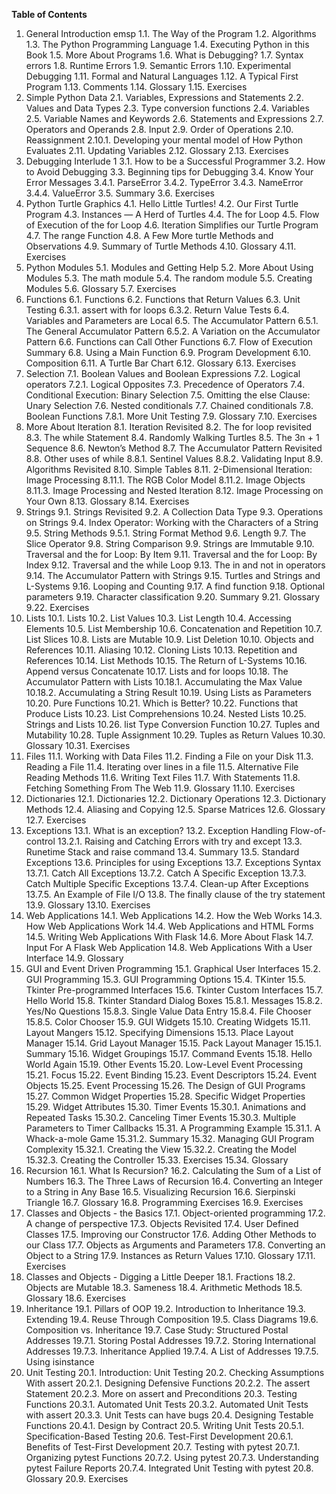 **Table of Contents**

1. General Introduction
emsp 1.1. The Way of the Program
1.2. Algorithms
1.3. The Python Programming Language
1.4. Executing Python in this Book
1.5. More About Programs
1.6. What is Debugging?
1.7. Syntax errors
1.8. Runtime Errors
1.9. Semantic Errors
1.10. Experimental Debugging
1.11. Formal and Natural Languages
1.12. A Typical First Program
1.13. Comments
1.14. Glossary
1.15. Exercises
2. Simple Python Data
2.1. Variables, Expressions and Statements
2.2. Values and Data Types
2.3. Type conversion functions
2.4. Variables
2.5. Variable Names and Keywords
2.6. Statements and Expressions
2.7. Operators and Operands
2.8. Input
2.9. Order of Operations
2.10. Reassignment
2.10.1. Developing your mental model of How Python Evaluates
2.11. Updating Variables
2.12. Glossary
2.13. Exercises
3. Debugging Interlude 1
3.1. How to be a Successful Programmer
3.2. How to Avoid Debugging
3.3. Beginning tips for Debugging
3.4. Know Your Error Messages
3.4.1. ParseError
3.4.2. TypeError
3.4.3. NameError
3.4.4. ValueError
3.5. Summary
3.6. Exercises
4. Python Turtle Graphics
4.1. Hello Little Turtles!
4.2. Our First Turtle Program
4.3. Instances — A Herd of Turtles
4.4. The for Loop
4.5. Flow of Execution of the for Loop
4.6. Iteration Simplifies our Turtle Program
4.7. The range Function
4.8. A Few More turtle Methods and Observations
4.9. Summary of Turtle Methods
4.10. Glossary
4.11. Exercises
5. Python Modules
5.1. Modules and Getting Help
5.2. More About Using Modules
5.3. The math module
5.4. The random module
5.5. Creating Modules
5.6. Glossary
5.7. Exercises
6. Functions
6.1. Functions
6.2. Functions that Return Values
6.3. Unit Testing
6.3.1. assert with for loops
6.3.2. Return Value Tests
6.4. Variables and Parameters are Local
6.5. The Accumulator Pattern
6.5.1. The General Accumulator Pattern
6.5.2. A Variation on the Accumulator Pattern
6.6. Functions can Call Other Functions
6.7. Flow of Execution Summary
6.8. Using a Main Function
6.9. Program Development
6.10. Composition
6.11. A Turtle Bar Chart
6.12. Glossary
6.13. Exercises
7. Selection
7.1. Boolean Values and Boolean Expressions
7.2. Logical operators
7.2.1. Logical Opposites
7.3. Precedence of Operators
7.4. Conditional Execution: Binary Selection
7.5. Omitting the else Clause: Unary Selection
7.6. Nested conditionals
7.7. Chained conditionals
7.8. Boolean Functions
7.8.1. More Unit Testing
7.9. Glossary
7.10. Exercises
8. More About Iteration
8.1. Iteration Revisited
8.2. The for loop revisited
8.3. The while Statement
8.4. Randomly Walking Turtles
8.5. The 3n + 1 Sequence
8.6. Newton’s Method
8.7. The Accumulator Pattern Revisited
8.8. Other uses of while
8.8.1. Sentinel Values
8.8.2. Validating Input
8.9. Algorithms Revisited
8.10. Simple Tables
8.11. 2-Dimensional Iteration: Image Processing
8.11.1. The RGB Color Model
8.11.2. Image Objects
8.11.3. Image Processing and Nested Iteration
8.12. Image Processing on Your Own
8.13. Glossary
8.14. Exercises
9. Strings
9.1. Strings Revisited
9.2. A Collection Data Type
9.3. Operations on Strings
9.4. Index Operator: Working with the Characters of a String
9.5. String Methods
9.5.1. String Format Method
9.6. Length
9.7. The Slice Operator
9.8. String Comparison
9.9. Strings are Immutable
9.10. Traversal and the for Loop: By Item
9.11. Traversal and the for Loop: By Index
9.12. Traversal and the while Loop
9.13. The in and not in operators
9.14. The Accumulator Pattern with Strings
9.15. Turtles and Strings and L-Systems
9.16. Looping and Counting
9.17. A find function
9.18. Optional parameters
9.19. Character classification
9.20. Summary
9.21. Glossary
9.22. Exercises
10. Lists
10.1. Lists
10.2. List Values
10.3. List Length
10.4. Accessing Elements
10.5. List Membership
10.6. Concatenation and Repetition
10.7. List Slices
10.8. Lists are Mutable
10.9. List Deletion
10.10. Objects and References
10.11. Aliasing
10.12. Cloning Lists
10.13. Repetition and References
10.14. List Methods
10.15. The Return of L-Systems
10.16. Append versus Concatenate
10.17. Lists and for loops
10.18. The Accumulator Pattern with Lists
10.18.1. Accumulating the Max Value
10.18.2. Accumulating a String Result
10.19. Using Lists as Parameters
10.20. Pure Functions
10.21. Which is Better?
10.22. Functions that Produce Lists
10.23. List Comprehensions
10.24. Nested Lists
10.25. Strings and Lists
10.26. list Type Conversion Function
10.27. Tuples and Mutability
10.28. Tuple Assignment
10.29. Tuples as Return Values
10.30. Glossary
10.31. Exercises
11. Files
11.1. Working with Data Files
11.2. Finding a File on your Disk
11.3. Reading a File
11.4. Iterating over lines in a file
11.5. Alternative File Reading Methods
11.6. Writing Text Files
11.7. With Statements
11.8. Fetching Something From The Web
11.9. Glossary
11.10. Exercises
12. Dictionaries
12.1. Dictionaries
12.2. Dictionary Operations
12.3. Dictionary Methods
12.4. Aliasing and Copying
12.5. Sparse Matrices
12.6. Glossary
12.7. Exercises
13. Exceptions
13.1. What is an exception?
13.2. Exception Handling Flow-of-control
13.2.1. Raising and Catching Errors with try and except
13.3. Runetime Stack and raise command
13.4. Summary
13.5. Standard Exceptions
13.6. Principles for using Exceptions
13.7. Exceptions Syntax
13.7.1. Catch All Exceptions
13.7.2. Catch A Specific Exception
13.7.3. Catch Multiple Specific Exceptions
13.7.4. Clean-up After Exceptions
13.7.5. An Example of File I/O
13.8. The finally clause of the try statement
13.9. Glossary
13.10. Exercises
14. Web Applications
14.1. Web Applications
14.2. How the Web Works
14.3. How Web Applications Work
14.4. Web Applications and HTML Forms
14.5. Writing Web Applications With Flask
14.6. More About Flask
14.7. Input For A Flask Web Application
14.8. Web Applications With a User Interface
14.9. Glossary
15. GUI and Event Driven Programming
15.1. Graphical User Interfaces
15.2. GUI Programming
15.3. GUI Programming Options
15.4. TKinter
15.5. Tkinter Pre-programmed Interfaces
15.6. Tkinter Custom Interfaces
15.7. Hello World
15.8. Tkinter Standard Dialog Boxes
15.8.1. Messages
15.8.2. Yes/No Questions
15.8.3. Single Value Data Entry
15.8.4. File Chooser
15.8.5. Color Chooser
15.9. GUI Widgets
15.10. Creating Widgets
15.11. Layout Mangers
15.12. Specifying Dimensions
15.13. Place Layout Manager
15.14. Grid Layout Manager
15.15. Pack Layout Manager
15.15.1. Summary
15.16. Widget Groupings
15.17. Command Events
15.18. Hello World Again
15.19. Other Events
15.20. Low-Level Event Processing
15.21. Focus
15.22. Event Binding
15.23. Event Descriptors
15.24. Event Objects
15.25. Event Processing
15.26. The Design of GUI Programs
15.27. Common Widget Properties
15.28. Specific Widget Properties
15.29. Widget Attributes
15.30. Timer Events
15.30.1. Animations and Repeated Tasks
15.30.2. Canceling Timer Events
15.30.3. Multiple Parameters to Timer Callbacks
15.31. A Programming Example
15.31.1. A Whack-a-mole Game
15.31.2. Summary
15.32. Managing GUI Program Complexity
15.32.1. Creating the View
15.32.2. Creating the Model
15.32.3. Creating the Controller
15.33. Exercises
15.34. Glossary
16. Recursion
16.1. What Is Recursion?
16.2. Calculating the Sum of a List of Numbers
16.3. The Three Laws of Recursion
16.4. Converting an Integer to a String in Any Base
16.5. Visualizing Recursion
16.6. Sierpinski Triangle
16.7. Glossary
16.8. Programming Exercises
16.9. Exercises
17. Classes and Objects - the Basics
17.1. Object-oriented programming
17.2. A change of perspective
17.3. Objects Revisited
17.4. User Defined Classes
17.5. Improving our Constructor
17.6. Adding Other Methods to our Class
17.7. Objects as Arguments and Parameters
17.8. Converting an Object to a String
17.9. Instances as Return Values
17.10. Glossary
17.11. Exercises
18. Classes and Objects - Digging a Little Deeper
18.1. Fractions
18.2. Objects are Mutable
18.3. Sameness
18.4. Arithmetic Methods
18.5. Glossary
18.6. Exercises
19. Inheritance
19.1. Pillars of OOP
19.2. Introduction to Inheritance
19.3. Extending
19.4. Reuse Through Composition
19.5. Class Diagrams
19.6. Composition vs. Inheritance
19.7. Case Study: Structured Postal Addresses
19.7.1. Storing Postal Addresses
19.7.2. Storing International Addresses
19.7.3. Inheritance Applied
19.7.4. A List of Addresses
19.7.5. Using isinstance
20. Unit Testing
20.1. Introduction: Unit Testing
20.2. Checking Assumptions With assert
20.2.1. Designing Defensive Functions
20.2.2. The assert Statement
20.2.3. More on assert and Preconditions
20.3. Testing Functions
20.3.1. Automated Unit Tests
20.3.2. Automated Unit Tests with assert
20.3.3. Unit Tests can have bugs
20.4. Designing Testable Functions
20.4.1. Design by Contract
20.5. Writing Unit Tests
20.5.1. Specification-Based Testing
20.6. Test-First Development
20.6.1. Benefits of Test-First Development
20.7. Testing with pytest
20.7.1. Organizing pytest Functions
20.7.2. Using pytest
20.7.3. Understanding pytest Failure Reports
20.7.4. Integrated Unit Testing with pytest
20.8. Glossary
20.9. Exercises
